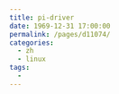 ```yaml
---
title: pi-driver
date: 1969-12-31 17:00:00
permalink: /pages/d11074/
categories:
  - zh
  - linux
tags:
  - 
---
```

